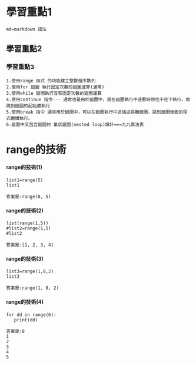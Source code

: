 # 學習重點1


```
md=markdown 語法
```

## 學習重點2

### 學習重點3

```
1.使用range 函式 的功能建立整數循序數列
2.使用for 廻圈 執行固定次數的廻圈運算(通常)
3.使用while 廻圈執行沒有固定次數的廻圈運算
4.使用continue 指令--- 通常也是用於廻圈中，是在廻圈執行中途暫時停住不往下執行，而跳到廻圈的起始處執行
5.使用break 指令 通常用於廻圈中，可以在廻圈執行中途強迫跳離廻圈，跳到廻圈後面的程式繼續執行。
6.廻圈中又包含廻圈的 巢狀廻圈(nested loop)設計===九九乘法表
```
# range的技術
#### range的技術(1)
```
list1=range(5)
list1
```
```
答案是:range(0, 5)
```
#### range的技術(2)
```
list(range(1,5))
#list2=range(1,5)
#list2
```
```
答案是:[1, 2, 3, 4]
```
#### range的技術(3)
```
list3=range(1,8,2)
list3
```
```
答案是:range(1, 8, 2)
```
#### range的技術(4)
```
for dd in range(6):
   print(dd)
```
```
答案是:0
1
2
3
4
5
```
